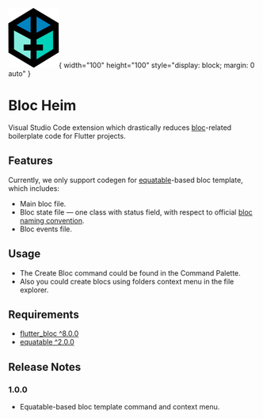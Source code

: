 
![Picture](assets/logo.png){ width="100" height="100" style="display: block; margin: 0 auto" }

# Bloc Heim

Visual Studio Code extension which drastically reduces [bloc](https://bloclibrary.dev/#/)-related boilerplate code for Flutter projects. 

## Features

Currently, we only support codegen for [equatable](https://pub.dev/packages/equatable)-based bloc template, which includes:

- Main bloc file. 
- Bloc state file — one class with status field, with respect to official [bloc naming convention](https://bloclibrary.dev/#/blocnamingconventions).  
- Bloc events file. 

## Usage

- The Create Bloc command could be found in the Command Palette. 
- Also you could create blocs using folders context menu in the file explorer.

## Requirements

- [flutter_bloc ^8.0.0](https://pub.dev/packages/flutter_bloc)
- [equatable ^2.0.0](https://pub.dev/packages/equatable)

## Release Notes

### 1.0.0

- Equatable-based bloc template command and context menu. 

